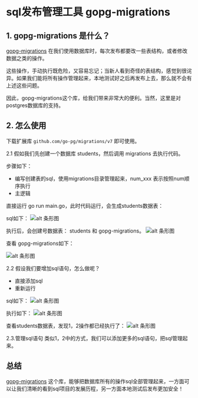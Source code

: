 # sql发布管理工具 gopg-migrations

## 1. gopg-migrations 是什么？
[gopg-migrations](github.com/go-pg/migrations/v7) 在我们使用数据库时，每次发布都要改一些表结构，或者修改数据之类的操作。

这些操作，手动执行既危险，又容易忘记；当新人看到奇怪的表结构，感觉到很诧异。如果我们能将所有操作管理起来，本地测试好之后再发布上去，那么就不会有上述这些问题。

因此，gopg-migrations这个库，给我们带来非常大的便利。当然，这里是对postgres数据库的支持。

## 2. 怎么使用

下载扩展库 `github.com/go-pg/migrations/v7` 即可使用。

2.1 假如我们先创建一个数据库 students，然后调用 migrations 去执行代码。

   步骤如下：
- 编写创建表的sql，使用migrations目录管理起来，num_xxx 表示按照num顺序执行
- 主逻辑
   
直接运行 go run main.go，此时代码运行，会生成students数据表：

sql如下：
![alt 条形图](https://swarm-gateways.net/bzz:/5aac64589b094632861794b07fc658ac9bef554d2956863798666f791dfa6f19/pg1.png)


执行后，会创建号数据表： students 和 gopg-migrations。
![alt 条形图](https://swarm-gateways.net/bzz:/a17cb08722a105678eb03210ebb785e7131e5d21316c69e3600cd47aeb2479e5/pg6.png)

查看 gopg-migrations如下：

![alt 条形图](https://swarm-gateways.net/bzz:/50e130d4a8337e545536cf249b435c83b527c38f0c3003808e79a7c7704e3bcf/pg2.png)



2.2 假设我们要增加sql语句，怎么做呢？

- 直接添加sql
- 重新运行
   
sql如下：
![alt 条形图](https://swarm-gateways.net/bzz:/290f87a7d93dd43651b5f3842d8059e763237551b5ca2fa44135873a7be25ecb/pg3.png)

执行如下：
![alt 条形图](https://swarm-gateways.net/bzz:/84ee116ba02b6480f63c9538571f881a98dca0b0cd7f40c3fdf0b64cb8963abb/pg4.png)

查看students数据表，发现1，2操作都已经执行了：
![alt 条形图](https://swarm-gateways.net/bzz:/3754e6aea9b6e359d4ed7dcb4360f16bd23e1abf01d5e29859b30c76abe0a6c4/pg5.png)

2.3.管理sql语句
类似1，2中的方式，我们可以添加更多的sql语句，把sql管理起来。



## 总结

[gopg-migrations](github.com/go-pg/migrations/v7) 这个库，能够把数据库所有的操作sql全部管理起来，一方面可以让我们清晰的看到sql项目的发展历程，另一方面本地测试后发布更加安全！

